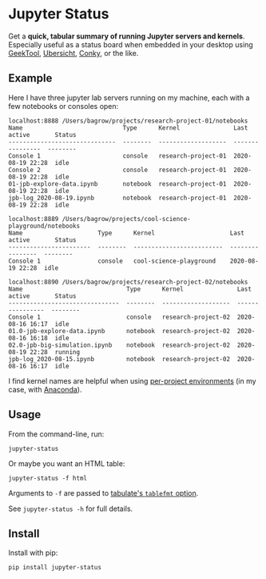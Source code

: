 # Jupyter Status
Get a **quick, tabular summary of running Jupyter servers and kernels**. Especially useful as a status board when embedded in your desktop using [GeekTool](https://www.tynsoe.org/v2/geektool/), [Ubersicht](http://tracesof.net/uebersicht/), [Conky](https://github.com/brndnmtthws/conky), or the like.


## Example

Here I have three jupyter lab servers running on my machine, each with a few notebooks or consoles open:

```
localhost:8888 /Users/bagrow/projects/research-project-01/notebooks
Name                            Type      Kernel               Last active       Status
------------------------------  --------  -------------------  ----------------  --------
Console 1                       console   research-project-01  2020-08-19 22:28  idle
Console 2                       console   research-project-01  2020-08-19 22:28  idle
01-jpb-explore-data.ipynb       notebook  research-project-01  2020-08-19 22:28  idle
jpb-log_2020-08-19.ipynb        notebook  research-project-01  2020-08-19 22:28  idle

localhost:8889 /Users/bagrow/projects/cool-science-playground/notebooks
Name                     Type      Kernel                     Last active       Status
-----------------------  --------  -------------------------  ----------------  --------
Console 1                console   cool-science-playground    2020-08-19 22:28  idle

localhost:8890 /Users/bagrow/projects/research-project-02/notebooks
Name                             Type      Kernel               Last active       Status
-------------------------------  --------  -------------------  ----------------  --------
Console 1                        console   research-project-02  2020-08-16 16:17  idle
01.0-jpb-explore-data.ipynb      notebook  research-project-02  2020-08-16 16:18  idle
02.0-jpb-big-simulation.ipynb    notebook  research-project-02  2020-08-19 22:28  running
jpb-log_2020-08-15.ipynb         notebook  research-project-02  2020-08-16 16:17  idle
```

I find kernel names are helpful when using [per-project environments](https://dev.to/rgalbo/simple-python-environments-for-data-science--4pha) (in my case, with [Anaconda](https://docs.conda.io/projects/conda/en/latest/user-guide/tasks/manage-environments.html)).

## Usage

From the command-line, run:
```
jupyter-status
```
Or maybe you want an HTML table:
```
jupyter-status -f html
```

Arguments to `-f` are passed to [tabulate's `tablefmt` option](https://github.com/astanin/python-tabulate#table-format).

See `jupyter-status -h` for full details.

## Install

Install with pip:

```
pip install jupyter-status
```
